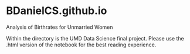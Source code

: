 # BDanielCS.github.io
Analysis of Birthrates for Unmarried Women

Within the directory is the UMD Data Science final project. Please use the .html version of the notebook 
for the best reading experience.
